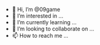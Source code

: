 - 👋 Hi, I’m @09game
- 👀 I’m interested in ...
- 🌱 I’m currently learning ...
- 💞️ I’m looking to collaborate on ...
- 📫 How to reach me ...

<!---
09game/09game is a ✨ special ✨ repository because its `README.md` (this file) appears on your GitHub profile.
You can click the Preview link to take a look at your changes.
--->
